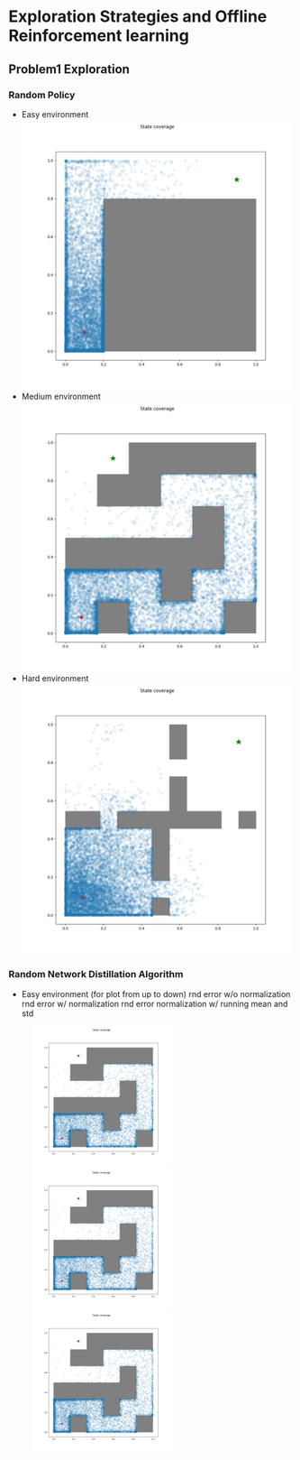 # Exploration Strategies and Offline Reinforcement learning
## Problem1 Exploration
### Random Policy
- Easy environment
![easy](result_picture/PointmassEasy-v0_random.png)
- Medium environment
![medium](result_picture/PointmassMedium-v0_random.png)
- Hard environment
![hard](result_picture/PointmassHard-v0_random.png)

### Random Network Distillation Algorithm
- Easy environment
  (for plot from up to down)
   rnd error w/o normalization 
   rnd error w/ normalization
   rnd error normalization w/ running mean and std

<figure class="third">
    <img src="result_picture/PointmassMedium-v0_random.png"  width="250" />
    <img src="result_picture/PointmassMedium-v0_random.png"  width="250" />
    <img src="result_picture/PointmassMedium-v0_random.png" width="250" />
</figure>
